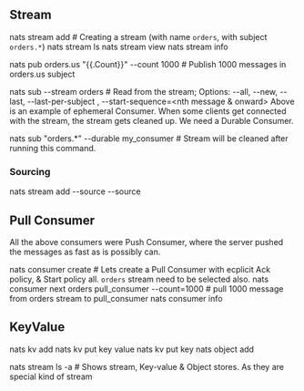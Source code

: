 
## Stream 
nats stream add   # Creating a stream (with name `orders`, with subject `orders.*`)
nats stream ls
nats stream view <StreamName>
nats stream info <StreamName>

nats pub orders.us "{{.Count}}" --count 1000  # Publish 1000 messages in orders.us subject

nats sub --stream orders  # Read from the stream;  Options: --all, --new, --last, --last-per-subject <subject-name>, --start-sequence=<nth message & onward>
Above is an example of ephemeral Consumer. When some clients get connected with the stream, the stream gets cleaned up.  We need a Durable Consumer.

nats sub "orders.*" --durable my_consumer  # Stream will be cleaned after running this command.

### Sourcing
nats stream add --source <STREAM1> --source <STREAM2>



## Pull Consumer

All the above consumers were Push Consumer, where the server pushed the messages as fast as is possibly can.

nats consumer create  # Lets create a Pull Consumer with ecplicit Ack policy, & Start policy all. `orders` stream need to be selected also.
nats consumer next orders pull_consumer --count=1000  # pull 1000 message from orders stream to pull_consumer
nats consumer info




## KeyValue

nats kv add <bucket>
nats kv put <bucket> key value
nats kv put <bucket> key
nats object add <bucket>

nats stream ls -a  # Shows stream, Key-value & Object stores. As they are special kind of stream

